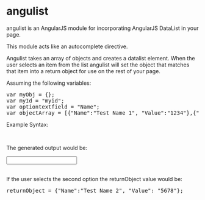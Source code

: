 angulist
========

angulist is an AngularJS module for incorporating AngularJS DataList in your page.

This module acts like an autocomplete directive.

Angulist takes an array of objects and creates a datalist element.
When the user selects an item from the list angulist will set the object that matches that item into a return object for use on the rest of your page.



Assuming the following variables:
<pre>
var myObj = {};
var myId = "myid";
var optiontextfield = "Name";
var objectArray = [{"Name":"Test Name 1", "Value":"1234"},{"Name": "Test Name 2","Value":"5678"}];
</pre>

Example Syntax:
<pre>
<angulist returnObject="myObj" inputid="myId" optiontextfield="objName" localdata="objectArray" inputclass="form-control form-control-small"/>
</pre>
The generated output would be:
<pre>
<input id="myId" class="form-control form-control-small" ng-model="returnValue" list="myId-list">
<datalist id="myId-list">
<option>Test Name 1</option>
<option>Test Name 2</option>
</datalist>
</pre>

If the user selects the second option the returnObject value would be:
<pre>
returnObject = {"Name":"Test Name 2", "Value": "5678"};
</pre>
